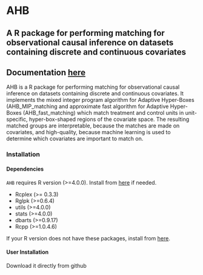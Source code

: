 
<!-- Comment hi.  -->
# AHB
A R package for performing matching for observational causal inference on datasets containing discrete and continuous covariates
--------------------------------------------------

## Documentation [here](https://github.com/almost-matching-exactly/AHB-R-package/blob/master/AHB/vignettes/AHB-vignette.pdf)

AHB is a R package for performing matching for observational causal inference on datasets containing discrete and continuous covariates. It implements the mixed integer program algorithm for Adaptive Hyper-Boxes (AHB_MIP_matching and approximate fast algorithm for Adaptive Hyper-Boxes (AHB_fast_matching) which match treatment and control units   in unit-specific, hyper-box-shaped regions of the covariate space.  The resulting matched groups are  interpretable, because the matches are made on covariates, and high-quality, because machine learning is used to determine which covariates are important to match on.

### Installation

#### Dependencies
`AHB` requires R version (>=4.0.0). Install from [here](https://www.r-project.org/) if needed.

- Rcplex (>= 0.3.3)
- Rglpk (>=0.6.4)
- utils (>=4.0.0)
- stats (>=4.0.0)
- dbarts (>=0.9.17)
- Rcpp (>=1.0.4.6)

If your R version does not have these packages, install from [here](https://cran.r-project.org/web/packages/available_packages_by_name.html).



#### User Installation

Download it directly from github

